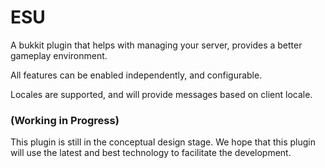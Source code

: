 # ESU
A bukkit plugin that helps with managing your server, provides a better gameplay environment.

All features can be enabled independently, and configurable.

Locales are supported, and will provide messages based on client locale.

### (Working in Progress)
This plugin is still in the conceptual design stage.
We hope that this plugin will use the latest and best technology
to facilitate the development.